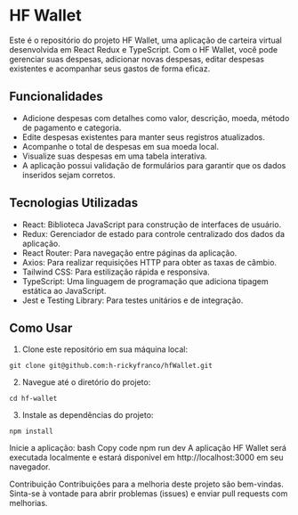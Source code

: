 # HF Wallet

Este é o repositório do projeto HF Wallet, uma aplicação de carteira virtual desenvolvida em React Redux e TypeScript. Com o HF Wallet, você pode gerenciar suas despesas, adicionar novas despesas, editar despesas existentes e acompanhar seus gastos de forma eficaz.

## Funcionalidades

- Adicione despesas com detalhes como valor, descrição, moeda, método de pagamento e categoria.
- Edite despesas existentes para manter seus registros atualizados.
- Acompanhe o total de despesas em sua moeda local.
- Visualize suas despesas em uma tabela interativa.
- A aplicação possui validação de formulários para garantir que os dados inseridos sejam corretos.

## Tecnologias Utilizadas

- React: Biblioteca JavaScript para construção de interfaces de usuário.
- Redux: Gerenciador de estado para controle centralizado dos dados da aplicação.
- React Router: Para navegação entre páginas da aplicação.
- Axios: Para realizar requisições HTTP para obter as taxas de câmbio.
- Tailwind CSS: Para estilização rápida e responsiva.
- TypeScript: Uma linguagem de programação que adiciona tipagem estática ao JavaScript.
- Jest e Testing Library: Para testes unitários e de integração.

## Como Usar

1. Clone este repositório em sua máquina local:

``` 
git clone git@github.com:h-rickyfranco/hfWallet.git
```
2. Navegue até o diretório do projeto:
```Navegando até o diretório
cd hf-wallet
```
3. Instale as dependências do projeto:
```instalando dependências
npm install
```
Inicie a aplicação:
bash
Copy code
npm run dev
A aplicação HF Wallet será executada localmente e estará disponível em http://localhost:3000 em seu navegador.

Contribuição
Contribuições para a melhoria deste projeto são bem-vindas. Sinta-se à vontade para abrir problemas (issues) e enviar pull requests com melhorias.